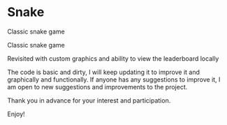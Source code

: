 # Snake
Classic snake game

Classic snake game

Revisited with custom graphics and ability to view the leaderboard locally 

The code is basic and dirty, I will keep updating it to improve it and graphically and functionally.
If anyone has any suggestions to improve it,
I am open to new suggestions and improvements to the project.

Thank you in advance for your interest and participation.

Enjoy!
